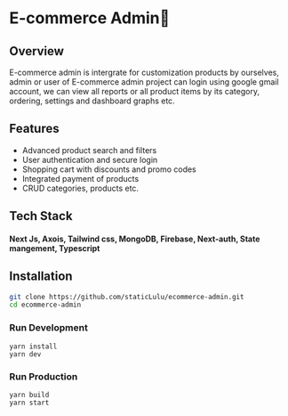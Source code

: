 
# E-commerce Admin🌸

## Overview
   E-commerce admin is intergrate for customization products by ourselves, admin or user of E-commerce admin project can login using google gmail account, we can view all reports or all product items by its category, ordering, settings and dashboard graphs etc.



## Features

- Advanced product search and filters
- User authentication and secure login
- Shopping cart with discounts and promo codes
- Integrated payment of products
- CRUD categories, products etc.


## Tech Stack
#### Next Js, Axois, Tailwind css, MongoDB, Firebase, Next-auth, State mangement, Typescript
## Installation

```bash
git clone https://github.com/staticLulu/ecommerce-admin.git
cd ecommerce-admin
```
### Run Development

```
yarn install
yarn dev
```
### Run Production
```
yarn build
yarn start

```
